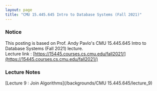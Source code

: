 ```yaml
---
layout: page
title: "CMU 15.445.645 Intro to Database Systems (Fall 2021)"
---
```


### Notice

This posting is based on Prof. Andy Pavlo's CMU 15.445.645 Intro to Database Systems (Fall 2021) lecture. <br>
Lecture link : [https://15445.courses.cs.cmu.edu/fall2021/](https://15445.courses.cs.cmu.edu/fall2021/)

### Lecture Notes

[Lecture 9 : Join Algorithms](/backgrounds/CMU 15.445.645/lecture_9)


